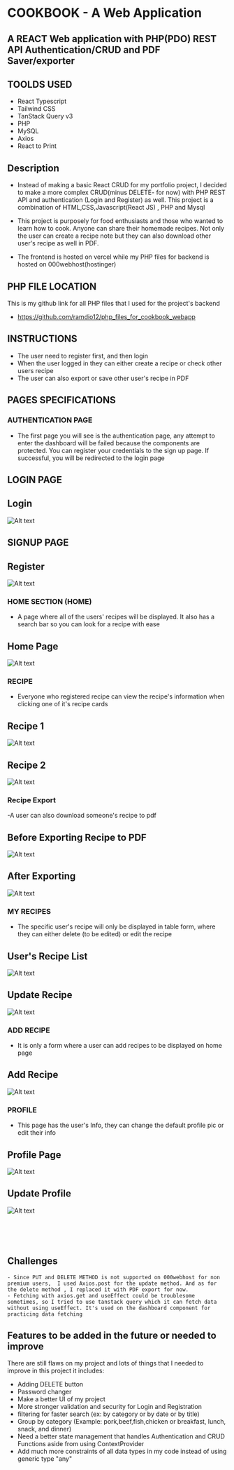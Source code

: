 # COOKBOOK - A Web Application

## A REACT Web application with PHP(PDO) REST API Authentication/CRUD and PDF Saver/exporter

## TOOLDS USED

- React Typescript
- Tailwind CSS
- TanStack Query v3
- PHP
- MySQL
- Axios
- React to Print

## Description

- Instead of making a basic React CRUD for my portfolio project, I decided to make a more complex CRUD(minus DELETE- for now) with PHP REST API and authentication (Login and Register) as well. This project is a combination of HTML,CSS,Javascript(React JS) , PHP and Mysql

- This project is purposely for food enthusiasts and those who wanted to learn how to cook. Anyone can share their homemade recipes. Not only the user can create a recipe note but they can also download other user's recipe as well in PDF.

- The frontend is hosted on vercel while my PHP files for backend is hosted on 000webhost(hostinger)

## PHP FILE LOCATION

This is my github link for all PHP files that I used for the project's backend

- https://github.com/ramdio12/php_files_for_cookbook_webapp

## INSTRUCTIONS

- The user need to register first, and then login
- When the user logged in they can either create a recipe or check other users recipe
- The user can also export or save other user's recipe in PDF

## PAGES SPECIFICATIONS

### AUTHENTICATION PAGE

- The first page you will see is the authentication page, any attempt to enter the dashboard will be failed because the components are protected. You can register your credentials to the sign up page. If successful, you will be redirected to the login page

## LOGIN PAGE

## Login

![Alt text](/screenshots/login_new.PNG)<br>

## SIGNUP PAGE

## Register

![Alt text](/screenshots/register_new.PNG)<br>

### HOME SECTION (HOME)

- A page where all of the users' recipes will be displayed. It also has a search bar so you can look for a recipe with ease

## Home Page

![Alt text](/screenshots/Home.JPG)<br>

### RECIPE

- Everyone who registered recipe can view the recipe's information when clicking one of it's recipe cards

## Recipe 1

![Alt text](/screenshots/recipe_new1.PNG)<br>

## Recipe 2

![Alt text](/screenshots/recipe_new2.PNG)<br>

### Recipe Export

-A user can also download someone's recipe to pdf

## Before Exporting Recipe to PDF

![Alt text](/screenshots/before_saving_recipe.JPG)<br>

## After Exporting

![Alt text](/screenshots/after_saving_recipe.JPG)<br>

### MY RECIPES

- The specific user's recipe will only be displayed in table form, where they can either delete (to be edited) or edit the recipe

## User's Recipe List

![Alt text](/screenshots/MyRecipes.JPG)<br>

## Update Recipe

![Alt text](/screenshots/editrecipe_new.PNG)<br>

### ADD RECIPE

- It is only a form where a user can add recipes to be displayed on home page

## Add Recipe

![Alt text](/screenshots/addrecipe_new.PNG)<br>

### PROFILE

- This page has the user's Info, they can change the default profile pic or edit their info

## Profile Page

![Alt text](/screenshots/userprofile_new.PNG)<br>

## Update Profile

![Alt text](/screenshots/updateprofile_new.PNG)<br>

<br>
<br>
<br>

## Challenges

    - Since PUT and DELETE METHOD is not supported on 000webhost for non premium users,  I used Axios.post for the update method. And as for the delete method , I replaced it with PDF export for now.
    - Fetching with axios.get and useEffect could be troublesome sometimes, so I tried to use tanstack query which it can fetch data without using useEffect. It's used on the dashboard component for practicing data fetching

## Features to be added in the future or needed to improve

There are still flaws on my project and lots of things that I needed to improve in this project it includes:

- Adding DELETE button
- Password changer
- Make a better UI of my project
- More stronger validation and security for Login and Registration
- filtering for faster search (ex: by category or by date or by title)
- Group by category (Example: pork,beef,fish,chicken or breakfast, lunch, snack, and dinner)
- Need a better state management that handles Authentication and CRUD Functions aside from using ContextProvider
- Add much more constraints of all data types in my code instead of using generic type "any"
